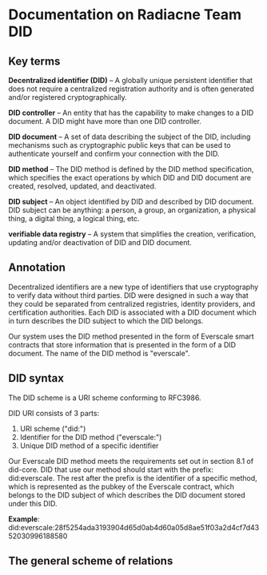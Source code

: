 # Documentation on Radiacne Team DID

## Key terms

**Decentralized identifier (DID)** – A globally unique persistent identifier that does not require a centralized registration authority and is often generated and/or registered cryptographically.

**DID controller** – An entity that has the capability to make changes to a DID document. A DID might have more than one DID controller.

**DID document** – A set of data describing the subject of the DID, including mechanisms such as cryptographic public keys that can be used to authenticate yourself and confirm your connection with the DID.

**DID method** – The DID method is defined by the DID method specification, which specifies the exact operations by which DID and DID document are created, resolved, updated, and deactivated.

**DID subject** – An object identified by DID and described by DID document. DID subject can be anything: a person, a group, an organization, a physical thing, a digital thing, a logical thing, etc.

**verifiable data registry** – A system that simplifies the creation, verification, updating and/or deactivation of DID and DID document.

## Annotation

Decentralized identifiers are a new type of identifiers that use cryptography to verify data without third parties.  DID were designed in such a way that they could be separated from centralized registries, identity providers, and certification authorities. Each DID is associated with a DID document which in turn describes the DID subject to which the DID belongs.  

Our system uses the DID method presented in the form of Everscale smart contracts that store information that is presented in the form of a DID document. The name of the DID method is "everscale".

## DID syntax

The DID scheme is a URI scheme conforming to RFC3986.

DID URI consists of 3 parts:
 1) URI scheme ("did:")
 2) Identifier for the DID method ("everscale:")
 3) Unique DID method of a specific identifier


Our Everscale DID method meets the requirements set out in section 8.1 of did-core. DID that use our method should start with the prefix: did:everscale. The rest after the prefix is the identifier of a specific method, which is represented as the pubkey of the Everscale contract, which belongs to the DID subject of which describes the DID document stored under this DID.

**Example**: did:everscale:28f5254ada3193904d65d0ab4d60a05d8ae51f03a2d4cf7d4352030996188580


## The general scheme of relations





